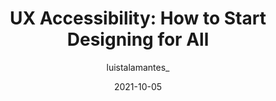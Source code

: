 ---
author: luistalamantes_
date: 2021-10-05
permalink: false
publisher: uxdesigncc
tags:
  - accessibility
  - user-experience
  - meta
target_url: https://uxdesign.cc/ux-accessibility-how-to-start-designing-for-all-4d3c4ce9ea52
title: "UX Accessibility: How to Start Designing for All"
---